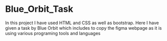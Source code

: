 # Blue_Orbit_Task
In this project I have used HTML and CSS as well as bootstrap. 
Here I have given a task by Blue Orbit which includes to copy the figma webpage as it is using various programing tools and languages
